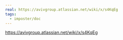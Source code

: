 ```yaml
---
real: https://avivgroup.atlassian.net/wiki/x/s4KqEg
tags:
  - imposter/doc
---
```

https://avivgroup.atlassian.net/wiki/x/s4KqEg